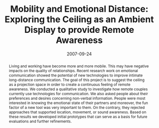 ---
abstract: Living and working have become more and more mobile. This may have negative
  impacts on the quality of relationships. Recent research work on emotional communication
  showed the potential of new technologies to improve intimate long-distance communication.
  The goal of this project is to suggest the ceiling as a projection space in order
  to create a continuous feeling of remote awareness. We conducted a qualitative study
  to investigate how remote couples currently use technologies for communication.
  We also asked people about their preferences and desires concerning non-verbal information.
  People were most interested in knowing the emotional state of their partners and
  moreover, the fun factor of a new tool was very important to them. On the contrary,
  they rejected approaches that supported location, movement, or sound awareness.
  Based on these results we developed initial prototypes that can serve as a basis
  for future evaluations and further refinements.
authors:
- Martin Tomitsch
- Thomas Grechenig
- Sonja Mayrhofer
date: '2007-09-24'
featured: false
links:
- name: Publik
  url: https://publik.tuwien.ac.at/showentry.php?ID=141545&lang=2
publication: 'Vortrag: The Institution of Engineering and Technology (IET): 3rd IET
  International Conference on Intelligent Environments: IE 07, Ulm, Germany; 24.09.2007
  - 25.09.2007; in: "Proceedings of the International Conference on Intelligent Environments",
  The Institution of Engineering and Technology, London (2007), ISBN: 9780863418464;
  S. 164 - 167'
publication_types:
- '1'
publishDate: '2007-09-24'
title: 'Mobility and Emotional Distance: Exploring the Ceiling as an Ambient Display
  to provide Remote Awareness'
url_pdf: ''
---